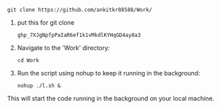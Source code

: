    ```
git clone https://github.com/ankitkr88588/Work/
   ```
1. put this for git clone
   ```
   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
   ```
2. Navigate to the 'Work' directory:
   ```
   cd Work
   ```

3. Run the script using nohup to keep it running in the background:
   ```
   nohup ./l.sh &
   ```

This will start the code running in the background on your local machine.
